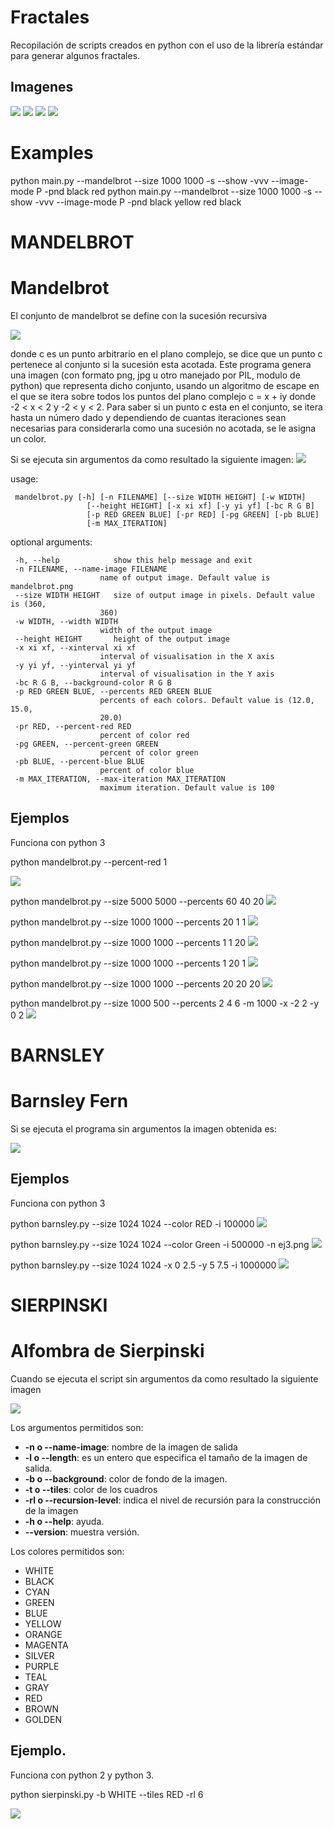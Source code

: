 # Fractales

Recopilación de scripts creados en python con el uso de la librería estándar
para generar algunos fractales.

## Imagenes
![](https://github.com/Luispapiernik/Fractales/blob/master/Mandelbrot/Images/mandelbrot_red.png)
![](https://github.com/Luispapiernik/Fractales/blob/master/Barnsley/Images/fractal.png)
![](https://github.com/Luispapiernik/Fractales/blob/master/Sierpinski/Images/fractal.png)
![](https://github.com/Luispapiernik/Fractales/blob/master/Mandelbrot/Images/mandelbrot.png)


# Examples
python main.py --mandelbrot --size 1000 1000 -s --show -vvv --image-mode P -pnd black red
python main.py --mandelbrot --size 1000 1000 -s --show -vvv --image-mode P -pnd black yellow red black





# MANDELBROT
# Mandelbrot

El conjunto de mandelbrot se define con la sucesión recursiva

![](https://github.com/Luispapiernik/Fractales/blob/master/Mandelbrot/Images/ecuacion.png)

donde c es un punto arbitrario en el plano complejo, se dice que un punto
c pertenece al conjunto si la sucesión esta acotada. Este programa genera una imagen
(con formato png, jpg u otro manejado por PIL, modulo de python) que representa dicho
conjunto, usando un algoritmo de escape en el que se itera sobre todos los puntos del
plano complejo c = x + iy donde -2 < x < 2 y -2 < y < 2. Para saber si un punto c esta en
el conjunto, se itera hasta un número dado y dependiendo de cuantas iteraciones
sean necesarias para considerarla como una sucesión no acotada, se le asigna un color.

Si se ejecuta sin argumentos da como resultado la siguiente imagen:
![](https://github.com/Luispapiernik/Fractales/blob/master/Mandelbrot/Images/mandelbrot_default.png)

usage: 

     mandelbrot.py [-h] [-n FILENAME] [--size WIDTH HEIGHT] [-w WIDTH]
                     [--height HEIGHT] [-x xi xf] [-y yi yf] [-bc R G B]
                     [-p RED GREEN BLUE] [-pr RED] [-pg GREEN] [-pb BLUE]
                     [-m MAX_ITERATION]

optional arguments:

     -h, --help            show this help message and exit
     -n FILENAME, --name-image FILENAME
                        name of output image. Default value is mandelbrot.png
     --size WIDTH HEIGHT   size of output image in pixels. Default value is (360,
                        360)
     -w WIDTH, --width WIDTH
                        width of the output image
     --height HEIGHT       height of the output image
     -x xi xf, --xinterval xi xf
                        interval of visualisation in the X axis
     -y yi yf, --yinterval yi yf
                        interval of visualisation in the Y axis
     -bc R G B, --background-color R G B
     -p RED GREEN BLUE, --percents RED GREEN BLUE
                        percents of each colors. Default value is (12.0, 15.0,
                        20.0)
     -pr RED, --percent-red RED
                        percent of color red
     -pg GREEN, --percent-green GREEN
                        percent of color green
     -pb BLUE, --percent-blue BLUE
                        percent of color blue
     -m MAX_ITERATION, --max-iteration MAX_ITERATION
                        maximum iteration. Default value is 100


## Ejemplos

Funciona con python 3

python mandelbrot.py --percent-red 1

![](https://github.com/Luispapiernik/Fractales/blob/master/Mandelbrot/Images/add.png)

python mandelbrot.py --size 5000 5000 --percents 60 40 20
![](https://github.com/Luispapiernik/Fractales/blob/master/Mandelbrot/Images/mandelbrot_5000.png)

python mandelbrot.py --size 1000 1000 --percents 20 1 1
![](https://github.com/Luispapiernik/Fractales/blob/master/Mandelbrot/Images/mandelbrot_red.png)

python mandelbrot.py --size 1000 1000 --percents 1 1 20
![](https://github.com/Luispapiernik/Fractales/blob/master/Mandelbrot/Images/mandelbrot_blue.png)

python mandelbrot.py --size 1000 1000 --percents 1 20 1
![](https://github.com/Luispapiernik/Fractales/blob/master/Mandelbrot/Images/mandelbrot_green.png)

python mandelbrot.py --size 1000 1000 --percents 20 20 20
![](https://github.com/Luispapiernik/Fractales/blob/master/Mandelbrot/Images/mandelbrot_gray.png)

python mandelbrot.py --size 1000 500 --percents 2 4 6 -m 1000 -x -2 2 -y 0 2
![](https://github.com/Luispapiernik/Fractales/blob/master/Mandelbrot/Images/mandelbrot_good.png)


# BARNSLEY

# Barnsley Fern


Si se ejecuta el programa sin argumentos la imagen obtenida es:

![](https://github.com/Luispapiernik/Fractales/blob/master/Barnsley/Images/barnsley.png)
 
## Ejemplos

Funciona con python 3

python barnsley.py --size 1024 1024 --color RED -i 100000
![](https://github.com/Luispapiernik/Fractales/blob/master/Barnsley/Images/ej2.png)

python barnsley.py --size 1024 1024 --color Green -i 500000 -n ej3.png
![](https://github.com/Luispapiernik/Fractales/blob/master/Barnsley/Images/ej3.png)

python barnsley.py --size 1024 1024 -x 0 2.5 -y 5 7.5 -i 1000000
![](https://github.com/Luispapiernik/Fractales/blob/master/Barnsley/Images/ej4.png)


# SIERPINSKI
# Alfombra de Sierpinski

Cuando se ejecuta el script sin argumentos da como resultado la siguiente imagen

![](https://github.com/Luispapiernik/Fractales/blob/master/Sierpinski/Images/sierpinski.png)

Los argumentos permitidos son:
  * **-n o --name-image**: nombre de la imagen de salida
  * **-l o --length**: es un entero que especifica el tamaño de la imagen de salida.
  * **-b o --background**: color de fondo de la imagen.
  * **-t o --tiles**: color de los cuadros
  * **-rl o --recursion-level**: indica el nivel de recursión para la construcción de la imagen
  * **-h o --help**: ayuda.
  * **--version**: muestra versión.
  
  
Los colores permitidos son:
  * WHITE
  * BLACK
  * CYAN
  * GREEN
  * BLUE
  * YELLOW
  * ORANGE
  * MAGENTA
  * SILVER
  * PURPLE
  * TEAL
  * GRAY
  * RED   
  * BROWN
  * GOLDEN
  
  ## Ejemplo.
  Funciona con python 2 y python 3.
  
  python sierpinski.py -b WHITE --tiles RED -rl 6
  
  ![](https://github.com/Luispapiernik/Fractales/blob/master/Sierpinski/Images/sierpinski_red.png)
